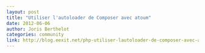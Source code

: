 ```yaml
---
layout: post
title: "Utiliser l'autoloader de Composer avec atoum"
date: 2012-06-06
author: Joris Berthelot
categories: community
link: http://blog.eexit.net/php-utiliser-lautoloader-de-composer-avec-atoum/
---
```

